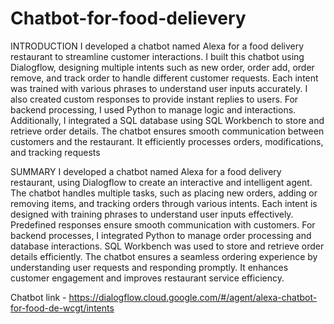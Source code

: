 # Chatbot-for-food-delievery

INTRODUCTION
I developed a chatbot named Alexa for a food delivery restaurant to streamline customer interactions. I built this chatbot using Dialogflow, designing multiple intents such as new order, order add, order remove, and track order to handle different customer requests. Each intent was trained with various phrases to understand user inputs accurately. I also created custom responses to provide instant replies to users. For backend processing, I used Python to manage logic and interactions. Additionally, I integrated a SQL database using SQL Workbench to store and retrieve order details. The chatbot ensures smooth communication between customers and the restaurant. It efficiently processes orders, modifications, and tracking requests

SUMMARY
I developed a chatbot named Alexa for a food delivery restaurant, using Dialogflow to create an interactive and intelligent agent. The chatbot handles multiple tasks, such as placing new orders, adding or removing items, and tracking orders through various intents. Each intent is designed with training phrases to understand user inputs effectively. Predefined responses ensure smooth communication with customers. For backend processes, I integrated Python to manage order processing and database interactions. SQL Workbench was used to store and retrieve order details efficiently. The chatbot ensures a seamless ordering experience by understanding user requests and responding promptly. It enhances customer engagement and improves restaurant service efficiency.

















Chatbot link - https://dialogflow.cloud.google.com/#/agent/alexa-chatbot-for-food-de-wcgt/intents
